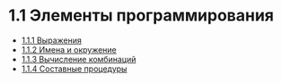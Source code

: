 # 1.1 Элементы программирования

* [1.1.1 Выражения](expressions.el)
* [1.1.2 Имена и окружение](names-and-environment.el)
* [1.1.3 Вычисление комбинаций](evaluation-of-combinations.el)
* [1.1.4 Составные процедуры](compound-procedures.el)